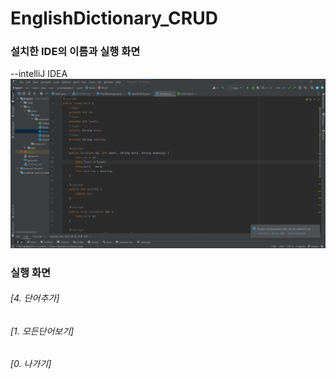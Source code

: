 # EnglishDictionary_CRUD

### 설치한 IDE의 이름과 실행 화면
--intelliJ IDEA
<img src='screenshots/화면 캡처 2022-09-02 144836.jpg'>

### 실행 화면

###### [4. 단어추가]

###### [1. 모든단어보기]

###### [0. 나가기]
